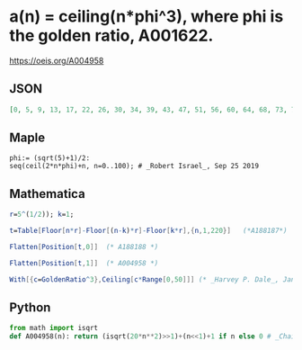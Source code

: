# a\(n\) \= ceiling\(n\*phi^3\), where phi is the golden ratio, A001622\.
https://oeis.org/A004958
## JSON
```JSON
[0, 5, 9, 13, 17, 22, 26, 30, 34, 39, 43, 47, 51, 56, 60, 64, 68, 73, 77, 81, 85, 89, 94, 98, 102, 106, 111, 115, 119, 123, 128, 132, 136, 140, 145, 149, 153, 157, 161, 166, 170, 174, 178, 183, 187, 191, 195, 200]
```
## Maple
```Maple
phi:= (sqrt(5)+1)/2:
seq(ceil(2*n*phi)+n, n=0..100); # _Robert Israel_, Sep 25 2019
```
## Mathematica
```Mathematica
r=5^(1/2)); k=1;
```
```Mathematica
t=Table[Floor[n*r]-Floor[(n-k)*r]-Floor[k*r],{n,1,220}]   (*A188187*)
```
```Mathematica
Flatten[Position[t,0]]  (* A188188 *)
```
```Mathematica
Flatten[Position[t,1]]  (* A004958 *)
```
```Mathematica
With[{c=GoldenRatio^3},Ceiling[c*Range[0,50]]] (* _Harvey P. Dale_, Jan 28 2024 *)
```
## Python
```Python
from math import isqrt
def A004958(n): return (isqrt(20*n**2)>>1)+(n<<1)+1 if n else 0 # _Chai Wah Wu_, Aug 17 2022
```

